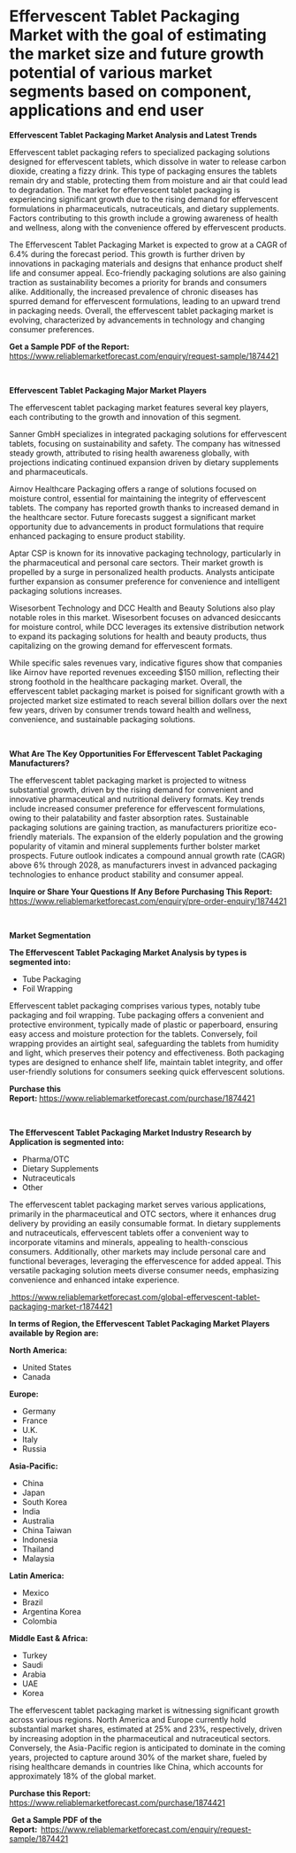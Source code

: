 <p><h1>Effervescent Tablet Packaging Market with the goal of estimating the market size and future growth potential of various market segments based on component, applications and end user</h1></p><p><strong>Effervescent Tablet Packaging Market Analysis and Latest Trends</strong></p>
<p><p>Effervescent tablet packaging refers to specialized packaging solutions designed for effervescent tablets, which dissolve in water to release carbon dioxide, creating a fizzy drink. This type of packaging ensures the tablets remain dry and stable, protecting them from moisture and air that could lead to degradation. The market for effervescent tablet packaging is experiencing significant growth due to the rising demand for effervescent formulations in pharmaceuticals, nutraceuticals, and dietary supplements. Factors contributing to this growth include a growing awareness of health and wellness, along with the convenience offered by effervescent products.</p><p>The Effervescent Tablet Packaging Market is expected to grow at a CAGR of 6.4% during the forecast period. This growth is further driven by innovations in packaging materials and designs that enhance product shelf life and consumer appeal. Eco-friendly packaging solutions are also gaining traction as sustainability becomes a priority for brands and consumers alike. Additionally, the increased prevalence of chronic diseases has spurred demand for effervescent formulations, leading to an upward trend in packaging needs. Overall, the effervescent tablet packaging market is evolving, characterized by advancements in technology and changing consumer preferences.</p></p>
<p><strong>Get a Sample PDF of the Report:&nbsp;</strong> <a href="https://www.reliablemarketforecast.com/enquiry/request-sample/1874421?utm_campaign=3536&utm_medium=2&utm_source=Github&utm_content=ia&utm_term=19042025&utm_id=effervescent-tablet-packaging">https://www.reliablemarketforecast.com/enquiry/request-sample/1874421</a></p>
<p>&nbsp;</p>
<p><strong>Effervescent Tablet Packaging Major Market Players</strong></p>
<p><p>The effervescent tablet packaging market features several key players, each contributing to the growth and innovation of this segment. </p><p>Sanner GmbH specializes in integrated packaging solutions for effervescent tablets, focusing on sustainability and safety. The company has witnessed steady growth, attributed to rising health awareness globally, with projections indicating continued expansion driven by dietary supplements and pharmaceuticals.</p><p>Airnov Healthcare Packaging offers a range of solutions focused on moisture control, essential for maintaining the integrity of effervescent tablets. The company has reported growth thanks to increased demand in the healthcare sector. Future forecasts suggest a significant market opportunity due to advancements in product formulations that require enhanced packaging to ensure product stability.</p><p>Aptar CSP is known for its innovative packaging technology, particularly in the pharmaceutical and personal care sectors. Their market growth is propelled by a surge in personalized health products. Analysts anticipate further expansion as consumer preference for convenience and intelligent packaging solutions increases.</p><p>Wisesorbent Technology and DCC Health and Beauty Solutions also play notable roles in this market. Wisesorbent focuses on advanced desiccants for moisture control, while DCC leverages its extensive distribution network to expand its packaging solutions for health and beauty products, thus capitalizing on the growing demand for effervescent formats.</p><p>While specific sales revenues vary, indicative figures show that companies like Airnov have reported revenues exceeding $150 million, reflecting their strong foothold in the healthcare packaging market. Overall, the effervescent tablet packaging market is poised for significant growth with a projected market size estimated to reach several billion dollars over the next few years, driven by consumer trends toward health and wellness, convenience, and sustainable packaging solutions.</p></p>
<p>&nbsp;</p>
<p><strong>What Are The Key Opportunities For Effervescent Tablet Packaging Manufacturers?</strong></p>
<p><p>The effervescent tablet packaging market is projected to witness substantial growth, driven by the rising demand for convenient and innovative pharmaceutical and nutritional delivery formats. Key trends include increased consumer preference for effervescent formulations, owing to their palatability and faster absorption rates. Sustainable packaging solutions are gaining traction, as manufacturers prioritize eco-friendly materials. The expansion of the elderly population and the growing popularity of vitamin and mineral supplements further bolster market prospects. Future outlook indicates a compound annual growth rate (CAGR) above 6% through 2028, as manufacturers invest in advanced packaging technologies to enhance product stability and consumer appeal.</p></p>
<p><strong>Inquire or Share Your Questions If Any Before Purchasing This Report:</strong> <a href="https://www.reliablemarketforecast.com/enquiry/pre-order-enquiry/1874421?utm_campaign=3536&utm_medium=2&utm_source=Github&utm_content=ia&utm_term=19042025&utm_id=effervescent-tablet-packaging">https://www.reliablemarketforecast.com/enquiry/pre-order-enquiry/1874421</a></p>
<p>&nbsp;</p>
<p><strong>Market Segmentation</strong></p>
<p><strong>The Effervescent Tablet Packaging Market Analysis by types is segmented into:</strong></p>
<p><ul><li>Tube Packaging</li><li>Foil Wrapping</li></ul></p>
<p><p>Effervescent tablet packaging comprises various types, notably tube packaging and foil wrapping. Tube packaging offers a convenient and protective environment, typically made of plastic or paperboard, ensuring easy access and moisture protection for the tablets. Conversely, foil wrapping provides an airtight seal, safeguarding the tablets from humidity and light, which preserves their potency and effectiveness. Both packaging types are designed to enhance shelf life, maintain tablet integrity, and offer user-friendly solutions for consumers seeking quick effervescent solutions.</p></p>
<p><strong>Purchase this Report:&nbsp;</strong><a href="https://www.reliablemarketforecast.com/purchase/1874421?utm_campaign=3536&utm_medium=2&utm_source=Github&utm_content=ia&utm_term=19042025&utm_id=effervescent-tablet-packaging">https://www.reliablemarketforecast.com/purchase/1874421</a></p>
<p>&nbsp;</p>
<p><strong>The Effervescent Tablet Packaging Market Industry Research by Application is segmented into:</strong></p>
<p><ul><li>Pharma/OTC</li><li>Dietary Supplements</li><li>Nutraceuticals</li><li>Other</li></ul></p>
<p><p>The effervescent tablet packaging market serves various applications, primarily in the pharmaceutical and OTC sectors, where it enhances drug delivery by providing an easily consumable format. In dietary supplements and nutraceuticals, effervescent tablets offer a convenient way to incorporate vitamins and minerals, appealing to health-conscious consumers. Additionally, other markets may include personal care and functional beverages, leveraging the effervescence for added appeal. This versatile packaging solution meets diverse consumer needs, emphasizing convenience and enhanced intake experience.</p></p>
<p><a href="https://www.reliablemarketforecast.com/global-effervescent-tablet-packaging-market-r1874421?utm_campaign=3536&utm_medium=2&utm_source=Github&utm_content=ia&utm_term=19042025&utm_id=effervescent-tablet-packaging">&nbsp;https://www.reliablemarketforecast.com/global-effervescent-tablet-packaging-market-r1874421</a></p>
<p><strong>In terms of Region, the Effervescent Tablet Packaging Market Players available by Region are:</strong></p>
<p>
    <p> <strong> North America: </strong>
        <ul>
            <li>United States</li>
            <li>Canada</li>
        </ul>
        </p> 
    <p> <strong> Europe: </strong>
        <ul>
            <li>Germany</li>
            <li>France</li>
            <li>U.K.</li>
            <li>Italy</li>
            <li>Russia</li>
        </ul>
        </p> 
    <p> <strong> Asia-Pacific: </strong>
        <ul>
            <li>China</li>
            <li>Japan</li>
            <li>South Korea</li>
            <li>India</li>
            <li>Australia</li>
            <li>China Taiwan</li>
            <li>Indonesia</li>
            <li>Thailand</li>
            <li>Malaysia</li>
        </ul>
        </p> 
    <p> <strong> Latin America: </strong>
        <ul>
            <li>Mexico</li>
            <li>Brazil</li>
            <li>Argentina Korea</li>
            <li>Colombia</li>
        </ul>
        </p> 
    <p> <strong> Middle East & Africa: </strong>
        <ul>
            <li>Turkey</li>
            <li>Saudi</li>
            <li>Arabia</li>
            <li>UAE</li>
            <li>Korea</li>
        </ul>
    </p>
    </p>
<p><p>The effervescent tablet packaging market is witnessing significant growth across various regions. North America and Europe currently hold substantial market shares, estimated at 25% and 23%, respectively, driven by increasing adoption in the pharmaceutical and nutraceutical sectors. Conversely, the Asia-Pacific region is anticipated to dominate in the coming years, projected to capture around 30% of the market share, fueled by rising healthcare demands in countries like China, which accounts for approximately 18% of the global market.</p></p>
<p><strong>Purchase this Report: </strong><a href="https://www.reliablemarketforecast.com/purchase/1874421?utm_campaign=3536&utm_medium=2&utm_source=Github&utm_content=ia&utm_term=19042025&utm_id=effervescent-tablet-packaging">https://www.reliablemarketforecast.com/purchase/1874421</a></p>
<p>&nbsp;<strong>Get a Sample PDF of the Report:&nbsp;&nbsp;</strong><a href="https://www.reliablemarketforecast.com/enquiry/request-sample/1874421?utm_campaign=3536&utm_medium=2&utm_source=Github&utm_content=ia&utm_term=19042025&utm_id=effervescent-tablet-packaging">https://www.reliablemarketforecast.com/enquiry/request-sample/1874421</a></p>
<p><strong></strong></p>
<p><p></p><p></p><p></p></p>